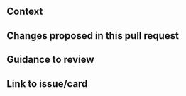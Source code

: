 ## Context

<!-- Why are you making this change? What might surprise someone about it? -->

## Changes proposed in this pull request

<!-- What does this PR add, change, fix or remove? -->

## Guidance to review

<!-- How could someone else check this work? Which parts do you want more feedback on? -->

## Link to issue/card

<!-- https://github.com/madetech/the-wolves/issues/123 -->
